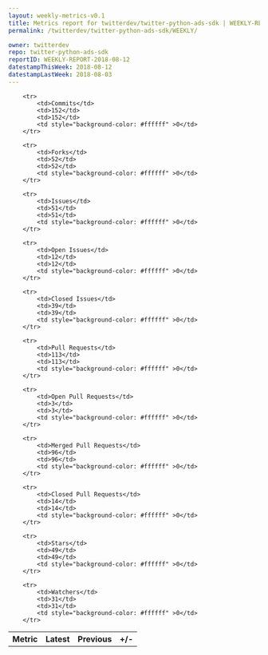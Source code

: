 ```yaml
---
layout: weekly-metrics-v0.1
title: Metrics report for twitterdev/twitter-python-ads-sdk | WEEKLY-REPORT-2018-08-12
permalink: /twitterdev/twitter-python-ads-sdk/WEEKLY/

owner: twitterdev
repo: twitter-python-ads-sdk
reportID: WEEKLY-REPORT-2018-08-12
datestampThisWeek: 2018-08-12
datestampLastWeek: 2018-08-03
---
```




<table style="width: 100%;">
    <tr>
        <th>Metric</th>
        <th>Latest</th>
        <th>Previous</th>
        <th>+/-</th>
    </tr>

        <tr>
            <td>Commits</td>
            <td>152</td>
            <td>152</td>
            <td style="background-color: #ffffff" >0</td>
        </tr>
        
        <tr>
            <td>Forks</td>
            <td>52</td>
            <td>52</td>
            <td style="background-color: #ffffff" >0</td>
        </tr>
        
        <tr>
            <td>Issues</td>
            <td>51</td>
            <td>51</td>
            <td style="background-color: #ffffff" >0</td>
        </tr>
        
        <tr>
            <td>Open Issues</td>
            <td>12</td>
            <td>12</td>
            <td style="background-color: #ffffff" >0</td>
        </tr>
        
        <tr>
            <td>Closed Issues</td>
            <td>39</td>
            <td>39</td>
            <td style="background-color: #ffffff" >0</td>
        </tr>
        
        <tr>
            <td>Pull Requests</td>
            <td>113</td>
            <td>113</td>
            <td style="background-color: #ffffff" >0</td>
        </tr>
        
        <tr>
            <td>Open Pull Requests</td>
            <td>3</td>
            <td>3</td>
            <td style="background-color: #ffffff" >0</td>
        </tr>
        
        <tr>
            <td>Merged Pull Requests</td>
            <td>96</td>
            <td>96</td>
            <td style="background-color: #ffffff" >0</td>
        </tr>
        
        <tr>
            <td>Closed Pull Requests</td>
            <td>14</td>
            <td>14</td>
            <td style="background-color: #ffffff" >0</td>
        </tr>
        
        <tr>
            <td>Stars</td>
            <td>49</td>
            <td>49</td>
            <td style="background-color: #ffffff" >0</td>
        </tr>
        
        <tr>
            <td>Watchers</td>
            <td>31</td>
            <td>31</td>
            <td style="background-color: #ffffff" >0</td>
        </tr>
        
</table>

